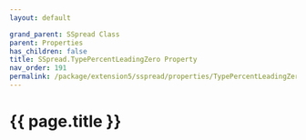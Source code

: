 ```yaml
---
layout: default

grand_parent: SSpread Class
parent: Properties
has_children: false
title: SSpread.TypePercentLeadingZero Property
nav_order: 191
permalink: /package/extension5/sspread/properties/TypePercentLeadingZero
---
```

# {{ page.title }}